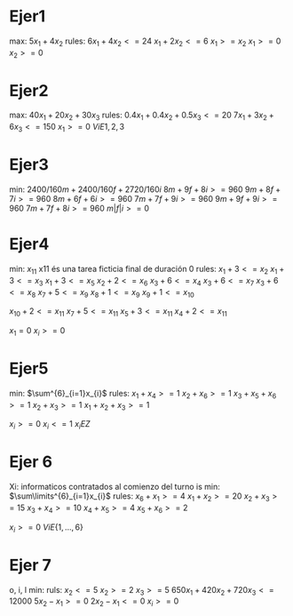 # Ejer1
max: $5x_1+4x_2$
rules:
$6x_{1}+4x_{2}<=24$
$x_{1}+2x_{2}<=6$
$x_{1}>=x_{2}$
$x_{1}>=0$
$x_{2}>=0$
# Ejer2
max: $40x_{1}+20x_{2}+30x_{3}$
rules:
$0.4x_{1}+0.4x_{2}+0.5x_{3}<=20$
$7x_{1}+3x_{2}+6x_{3}<=150$
$x_{1}>=0\ ViE{1,2,3}$
# Ejer3
min: $2400/160m+2400/160f+2720/160i$
$8m+9f+8i>=960$
$9m+8f+7i>=960$
$8m+6f+6i>=960$
$7m+7f+9i>=960$
$9m+9f+9i>=960$
$7m+7f+8i>=960$
$m | f | i >=0$
# Ejer4
min: $x_{11}$
x11 és una tarea ficticia final de duración 0
rules:
$x_{1}+3<=x_{2}$
$x_{1}+3<=x_{3}$
$x_{1}+3<=x_{5}$
$x_{2}+2<=x_{6}$
$x_{3}+6<=x_{4}$
$x_{3}+6<=x_{7}$
$x_{3}+6<=x_{8}$
$x_{7}+5<=x_{9}$
$x_{8}+1<=x_{9}$
$x_{9}+1<=x_{10}$

$x_{10}+2<=x_{11}$
$x_{7}+5<=x_{11}$
$x_{5}+3<=x_{11}$
$x_{4}+2<=x_{11}$

$x_{1}=0$
$x_{i}>=0$
# Ejer5
min: $\sum^{6}_{i=1}x_{i}$
rules:
$x_{1}+x_{4}>=1$
$x_{2}+x_{6}>=1$
$x_{3}+x_{5}+x_{6}>=1$
$x_{2}+x_{3}>=1$
$x_{1}+x_{2}+x_{3}>=1$

$x_{i}>=0$
$x_{i}<=1$
$x_{i}EZ$
# Ejer 6
Xi: informaticos contratados al comienzo del turno is
min: $\sum\limits^{6}_{i=1}x_{i}$
rules:
$x_6+x_1>=4$
$x_{1}+x_{2}>=20$
$x_{2}+x_{3}>=15$
$x_{3}+x_{4}>=10$
$x_{4}+x_{5}>=4$
$x_{5}+x_{6}>=2$

$x_{i}>=0\ ViE\{1,...,6\}$
# Ejer 7
o, i, l
min:
ruls: 
$x_{2}<=5$
$x_{2}>=2$
$x_{3}>=5$
$650x_{1}+420x_{2}+720x_{3}<=12000$
$5x_{2}-x_{1}>=0$
$2x_{2}-x_{1}<=0$
$x_{i}>=0$ 